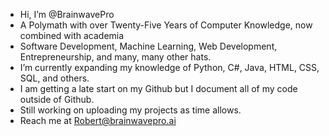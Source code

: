 - Hi, I’m @BrainwavePro
- A Polymath with over Twenty-Five Years of Computer Knowledge, now combined with academia
- Software Development, Machine Learning, Web Development, Entrepreneurship, and many, many other hats.
- I’m currently expanding my knowledge of Python, C#, Java, HTML, CSS, SQL, and others.
- I am getting a late start on my Github but I document all of my code outside of Github.
- Still working on uploading my projects as time allows.
- Reach me at Robert@brainwavepro.ai
